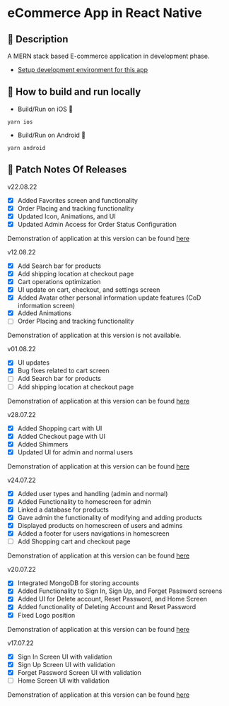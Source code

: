 # eCommerce App in React Native

## 📱 Description

A MERN stack based E-commerce application in development phase.

- [Setup development environment for this app](https://reactnative.dev/docs/environment-setup)

## 🏃 How to build and run locally

- Build/Run on iOS 🍎

```
yarn ios
```

- Build/Run on Android 🤖

```
yarn android
```

## 📝 Patch Notes Of Releases

v22.08.22

- [x] Added Favorites screen and functionality
- [x] Order Placing and tracking functionality
- [x] Updated Icon, Animations, and UI
- [x] Updated Admin Access for Order Status Configuration

Demonstration of application at this version can be found [here](https://www.youtube.com/watch?v=NOKwE5M9Ebk)

v12.08.22

- [x] Add Search bar for products
- [x] Add shipping location at checkout page
- [x] Cart operations optimization
- [x] UI update on cart, checkout, and settings screen
- [x] Added Avatar other personal information update features (CoD information screen)
- [x] Added Animations
- [ ] Order Placing and tracking functionality

Demonstration of application at this version is not available.

v01.08.22

- [x] UI updates
- [x] Bug fixes related to cart screen
- [ ] Add Search bar for products
- [ ] Add shipping location at checkout page

Demonstration of application at this version can be found [here](https://www.youtube.com/watch?v=7SA18gr2T_4)

v28.07.22

- [x] Added Shopping cart with UI
- [x] Added Checkout page with UI
- [x] Added Shimmers
- [x] Updated UI for admin and normal users

Demonstration of application at this version can be found [here](https://www.youtube.com/watch?v=-mDrMNghuMw)

v24.07.22

- [x] Added user types and handling (admin and normal)
- [x] Added Functionality to homescreen for admin
- [x] Linked a database for products
- [x] Gave admin the functionality of modifying and adding products
- [x] Displayed products on homescreen of users and admins
- [x] Added a footer for users navigations in homescreen
- [ ] Add Shopping cart and checkout page

Demonstration of application at this version can be found [here](https://www.youtube.com/watch?v=HoSN6B9WkpE)

v20.07.22

- [x] Integrated MongoDB for storing accounts
- [x] Added Functionality to Sign In, Sign Up, and Forget Password screens
- [x] Added UI for Delete account, Reset Password, and Home Screen
- [x] Added functionality of Deleting Account and Reset Password
- [x] Fixed Logo position

Demonstration of application at this version can be found [here](https://www.youtube.com/watch?v=DJoHO6Ya51E)

v17.07.22

- [x] Sign In Screen UI with validation
- [x] Sign Up Screen UI with validation
- [x] Forget Password Screen UI with validation
- [ ] Home Screen UI with validation

Demonstration of application at this version can be found [here](https://youtu.be/CpGDpmLg0pI)
